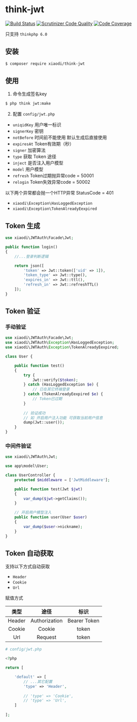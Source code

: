 # think-jwt

[![Build Status](https://travis-ci.org/edenleung/think-jwt.svg?branch=master)](https://travis-ci.org/edenleung/think-jwt)
[![Scrutinizer Code Quality](https://scrutinizer-ci.com/g/edenleung/think-jwt/badges/quality-score.png?b=master)](https://scrutinizer-ci.com/g/edenleung/think-jwt/?branch=master)
[![Code Coverage](https://scrutinizer-ci.com/g/edenleung/think-jwt/badges/coverage.png?b=master)](https://scrutinizer-ci.com/g/edenleung/think-jwt/?branch=master)

只支持 `thinkphp 6.0`
## 安装
```sh
$ composer require xiaodi/think-jwt
```

## 使用
1. 命令生成签名key
```sh
$ php think jwt:make
```

2. 配置
`config/jwt.php`

* `uniqidKey` 用户唯一标识
* `signerKey` 密钥
* `notBefore` 时间前不能使用 默认生成后直接使用
* `expiresAt` Token有效期（秒）
* `signer` 加密算法
* `type`  获取 Token 途径
* `inject` 是否注入用户模型
* `model` 用户模型
* `refresh` Token过期抛异常code = 50001
* `relogin` Token失效异常code = 50002

以下两个异常都会抛一个HTTP异常 StatusCode = 401
* `xiaodi\Exception\HasLoggedException`
* `xiaodi\Exception\TokenAlreadyEexpired`

## Token 生成
```php
use xiaodi\JWTAuth\Facade\Jwt;

public function login()
{
    //...登录判断逻辑

    return json([
        'token' => Jwt::token(['uid' => 1]),
        'token_type' => Jwt::type(),
        'expires_in' => Jwt::ttl(),
        'refresh_in' => Jwt::refreshTTL()
    ]);
}
```

## Token 验证

### 手动验证
```php
use xiaodi\JWTAuth\Facade\Jwt;
use xiaodi\JWTAuth\Exception\HasLoggedException;
use xiaodi\JWTAuth\Exception\TokenAlreadyEexpired;

class User {

    public function test()
    {
        try {
            Jwt::verify($token);
        } catch (HasLoggedException $e) {
            // 已在其它终端登录
        } catch (TokenAlreadyEexpired $e) {
            // Token已过期
        }
        
        // 验证成功
        // 如 开启用户注入功能 可获取当前用户信息
        dump(Jwt::user());
    }
}

```

### 中间件验证
```php
use xiaodi\JWTAuth\Jwt;

use app\model\User;

class UserController {
    protected $middleware = ['JwtMiddleware'];

    public function test(Jwt $jwt)
    {
        var_dump($jwt->getClaims());
    }

    // 开启用户模型注入
    public function user(User $user)
    {
        var_dump($user->nickname);
    }
}

```

## Token 自动获取

支持以下方式自动获取

* `Header`
* `Cookie`
* `Url`

赋值方式

类型 | 途径 | 标识 |
:-: | :-: | :-: | 
Header | Authorization | Bearer Token |
Cookie | Cookie| token |
Url | Request | token |

```php
# config/jwt.php

<?php

return [

    'default' => [
        // ...其它配置
        'type' => 'Header',
        
        // 'type' => 'Cookie',
        // 'type' => 'Url',
    ]
    
];
```
